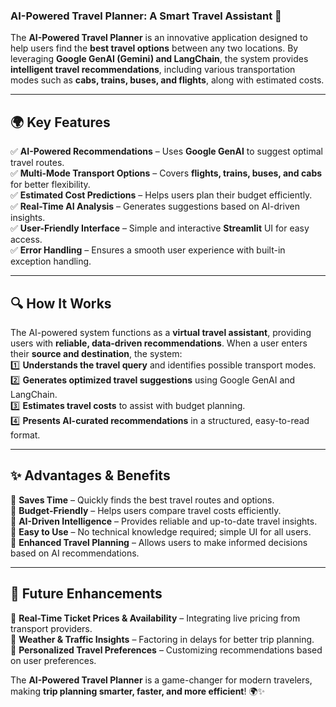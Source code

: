 ### **AI-Powered Travel Planner: A Smart Travel Assistant** 🚀  

The **AI-Powered Travel Planner** is an innovative application designed to help users find the **best travel options** between any two locations. By leveraging **Google GenAI (Gemini) and LangChain**, the system provides **intelligent travel recommendations**, including various transportation modes such as **cabs, trains, buses, and flights**, along with estimated costs.  

---

## **🌍 Key Features**  
✅ **AI-Powered Recommendations** – Uses **Google GenAI** to suggest optimal travel routes.  
✅ **Multi-Mode Transport Options** – Covers **flights, trains, buses, and cabs** for better flexibility.  
✅ **Estimated Cost Predictions** – Helps users plan their budget efficiently.  
✅ **Real-Time AI Analysis** – Generates suggestions based on AI-driven insights.  
✅ **User-Friendly Interface** – Simple and interactive **Streamlit** UI for easy access.  
✅ **Error Handling** – Ensures a smooth user experience with built-in exception handling.  

---

## **🔍 How It Works**  
The AI-powered system functions as a **virtual travel assistant**, providing users with **reliable, data-driven recommendations**. When a user enters their **source and destination**, the system:  
1️⃣ **Understands the travel query** and identifies possible transport modes.  
2️⃣ **Generates optimized travel suggestions** using Google GenAI and LangChain.  
3️⃣ **Estimates travel costs** to assist with budget planning.  
4️⃣ **Presents AI-curated recommendations** in a structured, easy-to-read format.  

---

## **✨ Advantages & Benefits**  
🔹 **Saves Time** – Quickly finds the best travel routes and options.  
🔹 **Budget-Friendly** – Helps users compare travel costs efficiently.  
🔹 **AI-Driven Intelligence** – Provides reliable and up-to-date travel insights.  
🔹 **Easy to Use** – No technical knowledge required; simple UI for all users.  
🔹 **Enhanced Travel Planning** – Allows users to make informed decisions based on AI recommendations.  

---

## **🚀 Future Enhancements**  
🔸 **Real-Time Ticket Prices & Availability** – Integrating live pricing from transport providers.  
🔸 **Weather & Traffic Insights** – Factoring in delays for better trip planning.  
🔸 **Personalized Travel Preferences** – Customizing recommendations based on user preferences.  

The **AI-Powered Travel Planner** is a game-changer for modern travelers, making **trip planning smarter, faster, and more efficient**! 🌍✨
